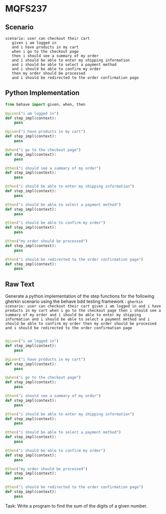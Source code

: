 # MQFS237
## Scenario
```gherkin
scenario: user can checkout their cart 
   given i am logged in 
   and i have products in my cart 
   when i go to the checkout page 
   then i should see a summary of my order 
   and i should be able to enter my shipping information 
   and i should be able to select a payment method 
   and i should be able to confirm my order 
   then my order should be processed 
   and i should be redirected to the order confirmation page
```


## Python Implementation
```python
from behave import given, when, then

@given("i am logged in")
def step_impl(context):
    pass

@given("i have products in my cart")
def step_impl(context):
    pass

@when("i go to the checkout page")
def step_impl(context):
    pass

@then("i should see a summary of my order")
def step_impl(context):
    pass

@then("i should be able to enter my shipping information")
def step_impl(context):
    pass

@then("i should be able to select a payment method")
def step_impl(context):
    pass

@then("i should be able to confirm my order")
def step_impl(context):
    pass

@then("my order should be processed")
def step_impl(context):
    pass

@then("i should be redirected to the order confirmation page")
def step_impl(context):
    pass
```


## Raw Text
Generate a python implementation of the step functions for the following gherkin scenario using the behave bdd testing framework : ```gherkin scenario: user can checkout their cart given i am logged in and i have products in my cart when i go to the checkout page then i should see a summary of my order and i should be able to enter my shipping information and i should be able to select a payment method and i should be able to confirm my order then my order should be processed and i should be redirected to the order confirmation page ```



```python from behave import given, when, then

@given("i am logged in")
def step_impl(context):
    pass

@given("i have products in my cart")
def step_impl(context):
    pass

@when("i go to the checkout page")
def step_impl(context):
    pass

@then("i should see a summary of my order")
def step_impl(context):
    pass

@then("i should be able to enter my shipping information")
def step_impl(context):
    pass

@then("i should be able to select a payment method")
def step_impl(context):
    pass

@then("i should be able to confirm my order")
def step_impl(context):
    pass

@then("my order should be processed")
def step_impl(context):
    pass

@then("i should be redirected to the order confirmation page")
def step_impl(context):
    pass
```

Task: Write a program to find the sum of the digits of a given number.
